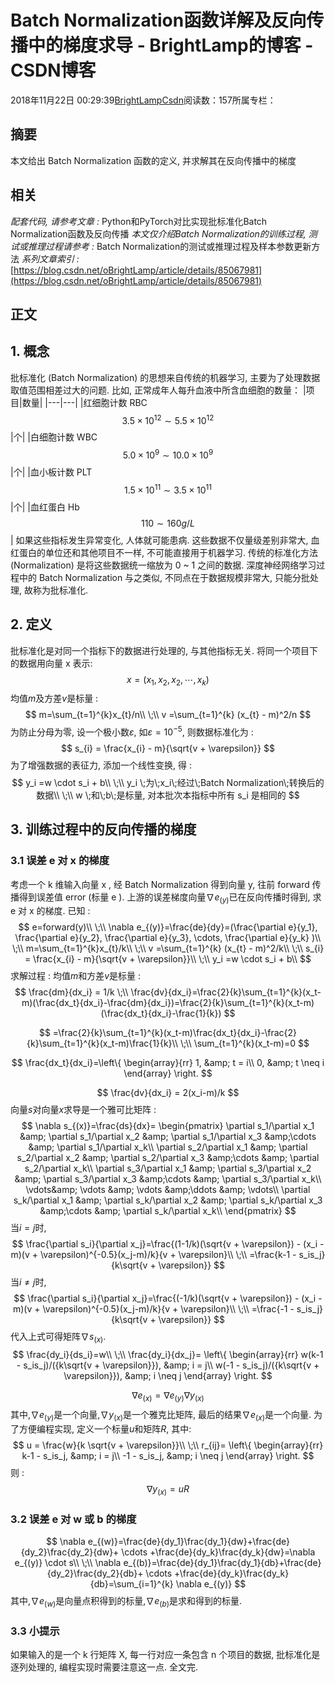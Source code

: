 
# Batch Normalization函数详解及反向传播中的梯度求导 - BrightLamp的博客 - CSDN博客


2018年11月22日 00:29:39[BrightLampCsdn](https://me.csdn.net/oBrightLamp)阅读数：157所属专栏：



## 摘要
本文给出 Batch Normalization 函数的定义, 并求解其在反向传播中的梯度
## 相关
*配套代码, 请参考文章 :*
Python和PyTorch对比实现批标准化Batch Normalization函数及反向传播
*本文仅介绍Batch Normalization的训练过程, 测试或推理过程请参考 :*
Batch Normalization的测试或推理过程及样本参数更新方法
*系列文章索引 :*
[https://blog.csdn.net/oBrightLamp/article/details/85067981](https://blog.csdn.net/oBrightLamp/article/details/85067981)
## 正文
## 1. 概念
批标准化 (Batch Normalization) 的思想来自传统的机器学习, 主要为了处理数据取值范围相差过大的问题.
比如, 正常成年人每升血液中所含血细胞的数量：
|项目|数量|
|---|---|
|红细胞计数 RBC
$$
3.5×10^{12} \sim 5.5×10^{12}
$$
|个|
|白细胞计数 WBC
$$
5.0×10^9 \sim 10.0×10^9
$$
|个|
|血小板计数 PLT
$$
1.5×10^{11} \sim 3.5×10^{11}
$$
|个|
|血红蛋白 Hb
$$
110 \sim 160g/L
$$
|
如果这些指标发生异常变化, 人体就可能患病.
这些数据不仅量级差别非常大, 血红蛋白的单位还和其他项目不一样, 不可能直接用于机器学习.
传统的标准化方法 (Normalization) 是将这些数据统一缩放为 0 ~ 1 之间的数据.
深度神经网络学习过程中的 Batch Normalization 与之类似, 不同点在于数据规模非常大, 只能分批处理, 故称为批标准化.
## 2. 定义
批标准化是对同一个指标下的数据进行处理的, 与其他指标无关.
将同一个项目下的数据用向量 x 表示:
$$
x = (x_1,x_2,x_2,\cdots,x_k)
$$
均值$m$及方差$v$是标量 :
$$
m=\sum_{t=1}^{k}x_{t}/n\\
\;\\
v =\sum_{t=1}^{k} (x_{t} - m)^2/n
$$
为防止分母为零, 设一个极小数$\varepsilon$, 如$\varepsilon=10^{-5}$, 则数据标准化为 :
$$
s_{i} = \frac{x_{i} - m}{\sqrt{v + \varepsilon}}
$$
为了增强数据的表征力, 添加一个线性变换, 得 :
$$
y_i =w \cdot  s_i + b\\
\;\\
y_i \;为\;x_i\;经过\;Batch Normalization\;转换后的数据\\
\;\\
w \;和\;b\;是标量, 对本批次本指标中所有 s_i 是相同的
$$

## 3. 训练过程中的反向传播的梯度
### 3.1 误差 e 对 x 的梯度
考虑一个 k 维输入向量 x , 经 Batch Normalization 得到向量 y, 往前 forward 传播得到误差值 error (标量 e ). 上游的误差梯度向量$\nabla e_{(y)}$已在反向传播时得到, 求 e 对 x 的梯度.
已知 :
$$
e=forward(y)\\
\;\\
\nabla e_{(y)}=\frac{de}{dy}=(\frac{\partial e}{y_1}, \frac{\partial e}{y_2}, \frac{\partial e}{y_3}, \cdots, \frac{\partial e}{y_k} )\\
\;\\
m=\sum_{t=1}^{k}x_{t}/k\\
\;\\
v =\sum_{t=1}^{k} (x_{t} - m)^2/k\\
\;\\
s_{i} = \frac{x_{i} - m}{\sqrt{v + \varepsilon}}\\
\;\\
y_i =w \cdot  s_i + b\\
$$
求解过程 :
均值$m$和方差$v$是标量 :
$$
\frac{dm}{dx_i} = 1/k
\;\\
\frac{dv}{dx_i}=\frac{2}{k}\sum_{t=1}^{k}(x_t-m)(\frac{dx_t}{dx_i}-\frac{dm}{dx_i})=\frac{2}{k}\sum_{t=1}^{k}(x_t-m)(\frac{dx_t}{dx_i}-\frac{1}{k})
$$

$$
=\frac{2}{k}\sum_{t=1}^{k}(x_t-m)\frac{dx_t}{dx_i}-\frac{2}{k}\sum_{t=1}^{k}(x_t-m)\frac{1}{k}\\
\;\\
\sum_{t=1}^{k}(x_t-m)=0
$$

$$
\frac{dx_t}{dx_i}=\left\{
 \begin{array}{rr}
 1, &amp;  t = i\\
 0, &amp;  t \neq i
 \end{array}
\right.
$$

$$
\frac{dv}{dx_i} = 2(x_i-m)/k
$$
向量$s$对向量$x$求导是一个雅可比矩阵 :
$$
\nabla s_{(x)}=\frac{ds}{dx}=
\begin{pmatrix}
\partial s_1/\partial x_1 &amp; \partial s_1/\partial x_2 &amp; \partial s_1/\partial x_3 &amp;\cdots &amp; \partial s_1/\partial x_k\\ 
\partial s_2/\partial x_1 &amp; \partial s_2/\partial x_2 &amp; \partial s_2/\partial x_3 &amp;\cdots &amp; \partial s_2/\partial x_k\\ 
\partial s_3/\partial x_1 &amp; \partial s_3/\partial x_2 &amp; \partial s_3/\partial x_3 &amp;\cdots &amp; \partial s_3/\partial x_k\\ 
\vdots&amp; \vdots &amp; \vdots  &amp;\ddots &amp; \vdots\\
\partial s_k/\partial x_1 &amp; \partial s_k/\partial x_2 &amp; \partial s_k/\partial x_3 &amp;\cdots &amp; \partial s_k/\partial x_k\\ 
\end{pmatrix}
$$
当$i = j$时,
$$
\frac{\partial s_i}{\partial x_j}=\frac{(1-1/k)(\sqrt{v + \varepsilon}) - (x_i - m)(v + \varepsilon)^{-0.5}(x_j-m)/k}{v + \varepsilon}\\
\;\\
=\frac{k-1 - s_is_j}{k\sqrt{v + \varepsilon}}
$$
当$i \neq j$时,
$$
\frac{\partial s_i}{\partial x_j}=\frac{(-1/k)(\sqrt{v + \varepsilon}) - (x_i - m)(v + \varepsilon)^{-0.5}(x_j-m)/k}{v + \varepsilon}\\
\;\\
=\frac{-1 - s_is_j}{k\sqrt{v + \varepsilon}}
$$
代入上式可得矩阵$\nabla s_{(x)}$.
$$
\frac{dy_i}{ds_i}=w\\
\;\\
\frac{dy_i}{dx_j}=
\left\{
 \begin{array}{rr}
 w(k-1 - s_is_j)/({k\sqrt{v + \varepsilon}}), &amp;  i = j\\
 w(-1 - s_is_j)/({k\sqrt{v + \varepsilon}}), &amp;  i \neq j
 \end{array}
\right.
$$

$$
\nabla e_{(x)}=\nabla e_{(y)}\nabla y_{(x)}
$$
其中,$\nabla e_{(y)}$是一个向量,$\nabla y_{(x)}$是一个雅克比矩阵, 最后的结果$\nabla e_{(x)}$是一个向量.
为了方便编程实现, 定义一个标量$u$和矩阵$R$, 其中:
$$
u = \frac{w}{k \sqrt{v + \varepsilon}}\\
\;\\
r_{ij}=
\left\{
 \begin{array}{rr}
 k-1 - s_is_j, &amp;  i = j\\
 -1 - s_is_j, &amp;  i \neq j
 \end{array}
\right.
$$
则 :
$$
\nabla y_{(x)}=uR
$$

### 3.2 误差 e 对 w 或 b 的梯度
$$
\nabla e_{(w)}=\frac{de}{dy_1}\frac{dy_1}{dw}+\frac{de}{dy_2}\frac{dy_2}{dw}+ \cdots +\frac{de}{dy_k}\frac{dy_k}{dw}=\nabla e_{(y)} \cdot s\\
\;\\
\nabla e_{(b)}=\frac{de}{dy_1}\frac{dy_1}{db}+\frac{de}{dy_2}\frac{dy_2}{db}+ \cdots +\frac{de}{dy_k}\frac{dy_k}{db}=\sum_{i=1}^{k} \nabla e_{(y)}
$$
其中,$\nabla e_{(w)}$是向量点积得到的标量,$\nabla e_{(b)}$是求和得到的标量.
### 3.3 小提示
如果输入的是一个 k 行矩阵 X, 每一行对应一条包含 n 个项目的数据, 批标准化是逐列处理的, 编程实现时需要注意这一点.
全文完.

